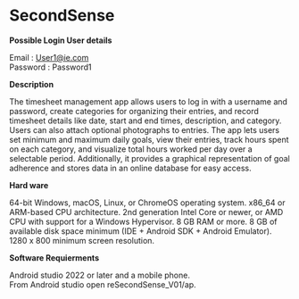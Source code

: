 # SecondSense

**Possible Login User details**

Email : User1@ie.com  
Password : Password1

**Description**

The timesheet management app allows users to log in with a username and password, create categories for organizing their entries, and record timesheet details like date, start and end times, description, and category. Users can also attach optional photographs to entries. The app lets users set minimum and maximum daily goals, view their entries, track hours spent on each category, and visualize total hours worked per day over a selectable period. Additionally, it provides a graphical representation of goal adherence and stores data in an online database for easy access.

**Hard ware**

64-bit Windows, macOS, Linux, or ChromeOS operating system.
x86_64 or ARM-based CPU architecture.
2nd generation Intel Core or newer, or AMD CPU with support for a Windows Hypervisor.
8 GB RAM or more.
8 GB of available disk space minimum (IDE + Android SDK + Android Emulator).
1280 x 800 minimum screen resolution.

**Software Requierments**

Android studio 2022 or later and a mobile phone.  
From Android studio open reSecondSense_V01/ap.




